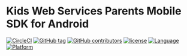 Kids Web Services Parents Mobile SDK for Android
================================================

[![CircleCI](https://img.shields.io/circleci/project/github/SuperAwesomeLTD/sa-kws-parent-android-sdk.svg)](https://circleci.com/gh/SuperAwesomeLTD/sa-kws-parent-android-sdk) [![GitHub tag](https://img.shields.io/github/tag/SuperAwesomeLTD/sa-kws-parent-android-sdk.svg)]() [![GitHub contributors](https://img.shields.io/github/contributors/SuperAwesomeLTD/sa-kws-parent-android-sdk.svg)]() [![license](https://img.shields.io/github/license/SuperAwesomeLTD/sa-kws-parent-android-sdk.svg)]() [![Language](https://img.shields.io/badge/language-java-f48041.svg?style=flat)]() [![Platform](https://img.shields.io/badge/platform-android-lightgrey.svg)]()
